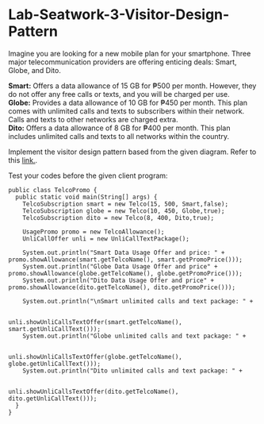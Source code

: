 # Lab-Seatwork-3-Visitor-Design-Pattern

Imagine you are looking for a new mobile plan for your smartphone. Three major telecommunication providers are offering enticing deals: Smart, Globe, and Dito.

**Smart:** Offers a data allowance of 15 GB for ₱500 per month. However, they do not offer any free calls or texts, and you will be charged per use.<br>
**Globe:** Provides a data allowance of 10 GB for ₱450 per month. This plan comes with unlimited calls and texts to subscribers within their network. Calls and texts to other networks are charged extra.<br>
**Dito:** Offers a data allowance of 8 GB for ₱400 per month. This plan includes unlimited calls and texts to all networks within the country.

Implement the visitor design pattern based from the given diagram. Refer to this [link.](https://docs.google.com/document/d/1mGWzHZd0kHXosWmPLbSz1gweZ99V0A3uLNe_2fpQJbU/edit?pli=1&tab=t.0).

Test your codes before the given client program:

    public class TelcoPromo {
      public static void main(String[] args) {
        TelcoSubscription smart = new Telco(15, 500, Smart,false);
        TelcoSubscription globe = new Telco(10, 450, Globe,true);
        TelcoSubscription dito = new Telco(8, 400, Dito,true);
    
        UsagePromo promo = new TelcoAllowance();
        UnliCallOffer unli = new UnliCallTextPackage();    
    
        System.out.println("Smart Data Usage Offer and price: " + promo.showAllowance(smart.getTelcoName(), smart.getPromoPrice()));
        System.out.println("Globe Data Usage Offer and price" + promo.showAllowance(globe.getTelcoName(), globe.getPromoPrice()));
        System.out.println("Dito Data Usage Offer and price" + promo.showAllowance(dito.getTelcoName(), dito.getPromoPrice()));
    
        System.out.println("\nSmart unlimited calls and text package: " +
    
                                      unli.showUnliCallsTextOffer(smart.getTelcoName(), smart.getUnliCallText()));
        System.out.println("Globe unlimited calls and text package: " +
    
                                      unli.showUnliCallsTextOffer(globe.getTelcoName(), globe.getUnliCallText()));
        System.out.println("Dito unlimited calls and text package: " +
    
                                       unli.showUnliCallsTextOffer(dito.getTelcoName(), dito.getUnliCallText()));
      }
    }
